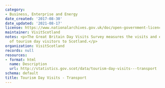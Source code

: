 ```yaml
---
category:
- Business, Enterprise and Energy
date_created: '2017-08-30'
date_updated: '2021-08-17'
license: https://www.nationalarchives.gov.uk/doc/open-government-licence/version/3/
maintainer: VisitScotland
notes: <p>The Great Britain Day Visits Survey measures the visits and expenditure
  of tourism day visitors to Scotland.</p>
organization: VisitScotland
records: null
resources:
- format: html
  name: Description
  url: http://statistics.gov.scot/data/tourism-day-visits---transport
schema: default
title: Tourism Day Visits - Transport
---
```

